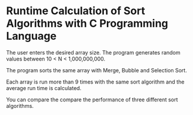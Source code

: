 # Runtime Calculation of Sort Algorithms with C Programming Language

The user enters the desired array size. The program generates random values between 10 < N < 1,000,000,000.

The program sorts the same array with Merge, Bubble and Selection Sort.

Each array is run more than 9 times with the same sort algorithm and the average run time is calculated.

You can compare the compare the performance of three different sort algorithms.
